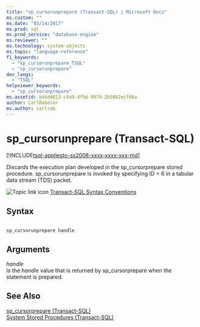 ```yaml
---
title: "sp_cursorunprepare (Transact-SQL) | Microsoft Docs"
ms.custom: ""
ms.date: "03/14/2017"
ms.prod: sql
ms.prod_service: "database-engine"
ms.reviewer: ""
ms.technology: system-objects
ms.topic: "language-reference"
f1_keywords: 
  - "sp_cursorunprepare_TSQL"
  - "sp_cursorunprepare"
dev_langs: 
  - "TSQL"
helpviewer_keywords: 
  - "sp_cursorunprepare"
ms.assetid: b46d4813-c4a9-4f9d-9979-2b5082ecf06a
author: CarlRabeler
ms.author: carlrab
---
```

# sp_cursorunprepare (Transact-SQL)
[!INCLUDE[tsql-appliesto-ss2008-xxxx-xxxx-xxx-md](../../includes/applies-to-version/sqlserver.md)]

  Discards the execution plan developed in the sp_cursorprepare stored procedure. sp_cursorunprepare is invoked by specifying ID = 6 in a tabular data stream (TDS) packet.  
  
 ![Topic link icon](../../database-engine/configure-windows/media/topic-link.gif "Topic link icon") [Transact-SQL Syntax Conventions](../../t-sql/language-elements/transact-sql-syntax-conventions-transact-sql.md)  
  
## Syntax  
  
```  
  
sp_cursorunprepare handle  
```  
  
## Arguments  
 *handle*  
 Is the *handle* value that is returned by sp_cursorprepare when the statement is prepared.  
  
## See Also  
 [sp_cursorprepare &#40;Transact-SQL&#41;](../../relational-databases/system-stored-procedures/sp-cursorprepare-transact-sql.md)   
 [System Stored Procedures &#40;Transact-SQL&#41;](../../relational-databases/system-stored-procedures/system-stored-procedures-transact-sql.md)  
  
  
